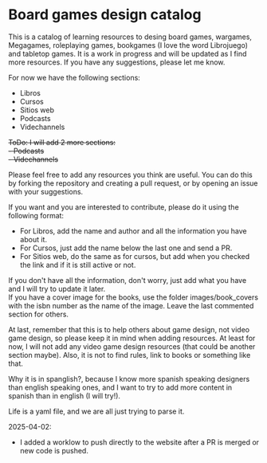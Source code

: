 # Board games design catalog

This is a catalog of learning resources to desing board games, wargames, Megagames, roleplaying games, bookgames (I love the word Librojuego) and tabletop games. It is a work in progress and will be updated as I find more resources. If you have any suggestions, please let me know.

For now we have the following sections:

- Libros
- Cursos
- Sitios web
- Podcasts
- Videchannels
  
~~ToDo: I will add 2 more sections:~~  
~~- Podcasts~~  
~~- Videchannels~~


Please feel free to add any resources you think are useful. You can do this by forking the repository and creating a pull request, or by opening an issue with your suggestions.

If you want and you are interested to contribute, please do it using the following format:

- For Libros, add the name and author and all the information you have about it.
- For Cursos, just add the name below the last one and send a PR.
- For Sitios web, do the same as for cursos, but add when you checked the link and if it is still active or not.

If you don't have all the information, don't worry, just add what you have and I will try to update it later.  
If you have a cover image for the books, use the folder images/book_covers with the isbn number as the name of the image. Leave the last commented section for others.

At last, remember that this is to help others about game design, not video game design, so please keep it in mind when adding resources. At least for now, I will not add any video game design resources (that could be another section maybe). Also, it is not to find rules, link to books or something like that.

Why it is in spanglish?, because I know more spanish speaking designers than english speaking ones, and I want to try to add more content in spanish than in english (I will try!).

Life is a yaml file, and we are all just trying to parse it.

2025-04-02:  
- I added a worklow to push directly to the website after a PR is merged or new code is pushed.